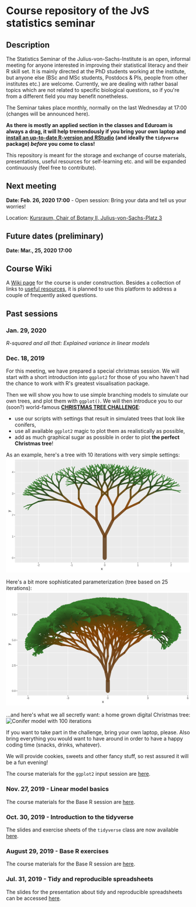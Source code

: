 Course repository of the JvS statistics seminar
================

Description
-----------

The Statistics Seminar of the Julius-von-Sachs-Institute is an open, informal meeting for anyone interested in improving their statistical literacy and their R skill set. It is mainly directed at the PhD students working at the institute, but anyone else (BSc and MSc students, Postdocs & PIs, people from other institutes etc.) are welcome. Currently, we are dealing with rather basal topics which are not related to specific biological questions, so if you're from a different field you may benefit nonetheless.

The Seminar takes place monthly, normally on the last Wednesday at 17:00 (changes will be announced here).

**As there is mostly an applied section in the classes and Eduroam is always a drag, it will help tremendously if you bring your own laptop and [install an up-to-date R-version and RStudio](https://rstudio-education.github.io/hopr/starting.html) (and ideally the `tidyverse` package) *before* you come to class!**

This repository is meant for the storage and exchange of course materials, presentations, useful resources for self-learning etc. and will be expanded continuously (feel free to contribute).

Next meeting
------------

**Date: Feb. 26, 2020 17:00** - Open session: Bring your data and tell us your worries!

Location: [Kursraum, Chair of Botany II, Julius-von-Sachs-Platz 3](https://wueaddress.uni-wuerzburg.de/search/map/99992113)

Future dates (preliminary)
--------------------------

**Date: Mar., 25, 2020 17:00**

Course Wiki
-----------

A [Wiki page](https://github.com/r-link/Julius_von_Stats/wiki) for the course is under construction. Besides a collection of links to [useful resources](https://github.com/r-link/Julius_von_Stats/wiki/Useful-resources), it is planned to use this platform to address a couple of frequently asked questions.

Past sessions
-------------

### Jan. 29, 2020

*R-squared and all that: Explained variance in linear models*

### Dec. 18, 2019

For this meeting, we have prepared a special christmas session. We will start with a short introduction into `ggplot2` for those of you who haven't had the chance to work with R's greatest visualisation package.

Then we will show you how to use simple branching models to simulate our own trees, and plot them with `ggplot()`. We will then introduce you to our (soon?) world-famous [**CHRISTMAS TREE CHALLENGE**](https://github.com/r-link/christmas_tree_challenge/):

-   use our scripts with settings that result in simulated trees that look like conifers,
-   use all available `ggplot2` magic to plot them as realistically as possible,
-   add as much graphical sugar as possible in order to plot **the perfect Christmas tree**!

As an example, here's a tree with 10 iterations with very simple settings: ![Tree with 10 iterations with very simple settings](figures/tree1.png)

Here's a bit more sophisticated parameterization (tree based on 25 iterations): ![Tree based on 25 iterations with a bit more realistic settings](figures/tree2.png)

...and here's what we all secretly want: a home grown digital Christmas tree: ![Conifer model with 100 iterations](figures/animation.gif)

If you want to take part in the challenge, bring your own laptop, please. Also bring everything you would want to have around in order to have a happy coding time (snacks, drinks, whatever).

We will provide cookies, sweets and other fancy stuff, so rest assured it will be a fun evening!

The course materials for the `ggplot2` input session are [here](https://github.com/r-link/Julius_von_Stats/tree/master/materials/2019-12-18%20R%20ggplot2%20intro).

### Nov. 27, 2019 - Linear model basics

The course materials for the Base R session are [here](https://github.com/r-link/Julius_von_Stats/tree/master/materials/2019-11-27%20linear%20models).

### Oct. 30, 2019 - Introduction to the tidyverse

The slides and exercise sheets of the `tidyverse` class are now available [here](https://github.com/r-link/Julius_von_Stats/tree/master/materials/2019-10-30%20R%20tidyverse).

### August 29, 2019 - Base R exercises

The course materials for the Base R session are [here](https://github.com/r-link/Julius_von_Stats/tree/master/materials/2019-08-28%20-%20base%20R%20exercises).

### Jul. 31, 2019 - Tidy and reproducible spreadsheets

The slides for the presentation about tidy and reproducible spreadsheets can be accessed [here](https://github.com/r-link/Julius_von_Stats/blob/master/materials/2019-07-31%20-%20tidy%20and%20reproducible%20spreadsheets/Tidy%20and%20reproducible%20spreadsheets%20(presentation).pdf).
